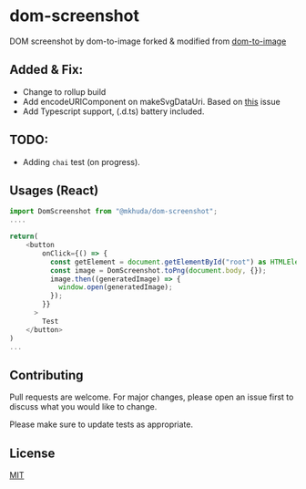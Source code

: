 # dom-screenshot
DOM screenshot by dom-to-image forked & modified from [dom-to-image](https://github.com/tsayen/dom-to-image)

## Added & Fix:
- Change to rollup build
- Add encodeURIComponent on makeSvgDataUri. Based on [this](https://github.com/tsayen/dom-to-image/issues/78) issue
- Add Typescript support, (.d.ts) battery included.

## TODO:
- Adding `chai` test (on progress).

## Usages (React)
```typescript
import DomScreenshot from "@mkhuda/dom-screenshot";
....

return(
    <button
        onClick={() => {
          const getElement = document.getElementById("root") as HTMLElement;
          const image = DomScreenshot.toPng(document.body, {});
          image.then((generatedImage) => {
            window.open(generatedImage);
          });
        }}
      >
        Test
    </button>
)
...
```

## Contributing

Pull requests are welcome. For major changes, please open an issue first to discuss what you would like to change.

Please make sure to update tests as appropriate.

## License

[MIT](https://choosealicense.com/licenses/mit/)
